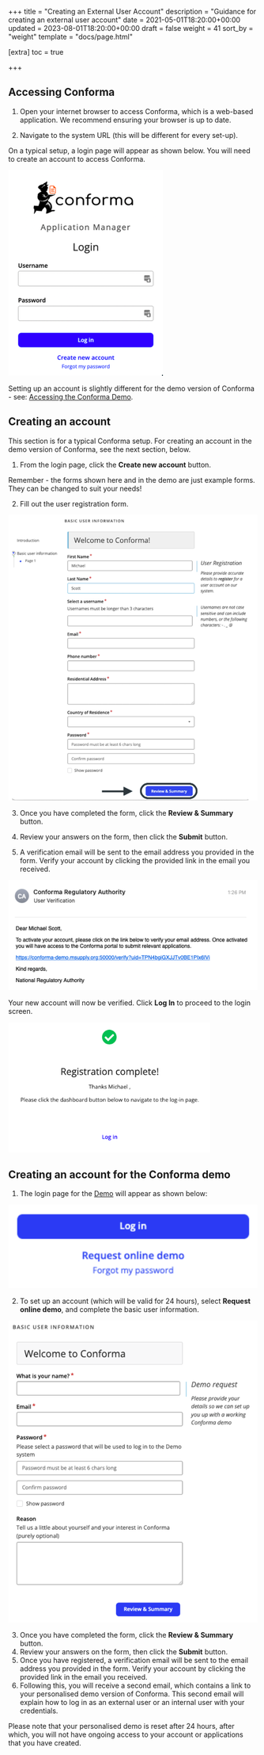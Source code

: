 +++
title = "Creating an External User Account"
description = "Guidance for creating an external user account"
date = 2021-05-01T18:20:00+00:00
updated = 2023-08-01T18:20:00+00:00
draft = false
weight = 41
sort_by = "weight"
template = "docs/page.html"

[extra]
toc = true

+++

## Accessing Conforma

1. Open your internet browser to access Conforma, which is a web-based application. We recommend ensuring your browser is up to date. 

2. Navigate to the system URL (this will be different for every set-up).

On a typical setup, a login page will appear as shown below. You will need to create an account to access Conforma.

![Login](/docs/about/demo/login.png)

Setting up an account is slightly different for the demo version of Conforma - see: [Accessing the Conforma Demo](https://docs.conforma.nz/docs/Demo/accessingdemo/). 

## Creating an account

<div class="tip">
This section is for a typical Conforma setup. For creating an account in the demo version of Conforma, see the next section, below.
</div>

1. From the login page, click the <b>Create new account</b> button.

<div class="tip">
Remember - the forms shown here and in the demo are just example forms. They can be changed to suit your needs!
</div>

2. Fill out the user registration form.

![user info](/docs/about/demo/userinfo.png)

3. Once you have completed the form, click the <b>Review & Summary</b> button.

4. Review your answers on the form, then click the <b>Submit</b> button.

5. A verification email will be sent to the email address you provided in the form. Verify your account by clicking the provided link in the email you received.

![email](/docs/about/demo/verifyemail.png)

Your new account will now be verified. Click <b>Log In</b> to proceed to the login screen.

![complete](/docs/about/demo/regcomplete.png)

## Creating an account for the Conforma demo

1. The login page for the [Demo](https://docs.conforma.nz/docs/Demo/accessingdemo/) will appear as shown below:

![demo login](/docs/about/demo/demologin.png)

2. To set up an account (which will be valid for 24 hours), select <b>Request online demo</b>, and complete the basic user information.

![user infomation demo](/docs/about/demo/demologin2.png)

3. Once you have completed the form, click the <b>Review & Summary</b> button.
4. Review your answers on the form, then click the <b>Submit</b> button.
5. Once you have registered, a verification email will be sent to the email address you provided in the form. Verify your account by clicking the provided link in the email you received.
6. Following this, you will receive a second email, which contains a link to your personalised demo version of Conforma. This second email will explain how to log in as an external user or an internal user with your credentials.

<div class="tip">
Please note that your personalised demo is reset after 24 hours, after which, you will not have ongoing access to your account or applications that you have created.
</div>